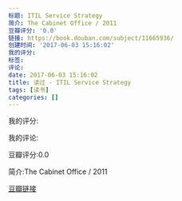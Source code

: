 ```yaml
---
标题: ITIL Service Strategy
简介: The Cabinet Office / 2011
豆瓣评分: '0.0'
链接: https://book.douban.com/subject/11665936/
创建时间: '2017-06-03 15:16:02'
我的评分:
标签:
评论:
date: 2017-06-03 15:16:02
title: 读过 - ITIL Service Strategy
tags: [读书]
categories: []
---
```


我的评分:

我的评论:

豆瓣评分:0.0

简介:The Cabinet Office / 2011

[豆瓣链接](https://book.douban.com/subject/11665936/)

